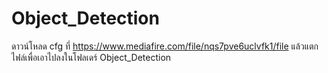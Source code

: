 # Object_Detection

ดาวน์โหลด cfg ที่ https://www.mediafire.com/file/nqs7pve6uclvfk1/file แล้วแตกไฟล์เพื่อเอาไปลงในโฟลเดร์ Object_Detection
